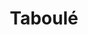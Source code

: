 ---
layout: recette
categories: [recettes]
hidden: true
lang: fr
sitemap: true
title: Taboulé
type: sel
utensils:
  - presse-agrumes
  - saladier
  - couteau
recettes:
  Classique:
    yield: 2.5
    yieldType: kg
    ingredients: 
      - nom: semoule 
        qte: 400
        unite: gr
        variable: true
      - nom: citrons
        qte: 4
      - nom: tomates
        qte: 5
      - nom: concombre
        qte: 1
      - nom: oignon
        qte: 1
      - nom: pois chiches
        qte: 1
        unite: boîte
      - nom: raisins secs
        qte: 125
        unite: gr
      - nom: persil
      - nom: menthe
      - nom: huile d'olive

    etapes:
      - label: Préparation
        details:
          - Presser les citrons
          - Verser la semoule dans un saladier
          - Hacher le persil et la menthe
          - Ajouter le jus de citron, l'huile d'olive (beaucoup) et les herbes puis mélanger
          - Couper en dés les tomates, le concombre et l'oignon
          - Tout ajouter sur la semoule
          - Ajouter les pois chiches et les raisins
          - Mélanger
          - Réserver au frais pendant une heure
---